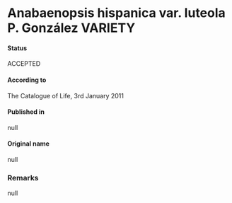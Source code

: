 # Anabaenopsis hispanica var. luteola P. González VARIETY

#### Status
ACCEPTED

#### According to
The Catalogue of Life, 3rd January 2011

#### Published in
null

#### Original name
null

### Remarks
null